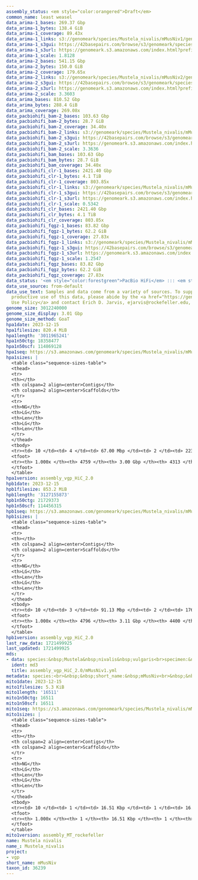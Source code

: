 ```yaml
---
assembly_status: <em style="color:orangered">Draft</em>
common_name: least weasel
data_arima-1_bases: 269.37 Gbp
data_arima-1_bytes: 138.4 GiB
data_arima-1_coverage: 89.43x
data_arima-1_links: s3://genomeark/species/Mustela_nivalis/mMusNiv1/genomic_data/arima/<br>
data_arima-1_s3gui: https://42basepairs.com/browse/s3/genomeark/species/Mustela_nivalis/mMusNiv1/genomic_data/arima/
data_arima-1_s3url: https://genomeark.s3.amazonaws.com/index.html?prefix=species/Mustela_nivalis/mMusNiv1/genomic_data/arima/
data_arima-1_scale: 1.8128
data_arima-2_bases: 541.15 Gbp
data_arima-2_bytes: 150.0 GiB
data_arima-2_coverage: 179.65x
data_arima-2_links: s3://genomeark/species/Mustela_nivalis/mMusNiv2/genomic_data/arima/<br>
data_arima-2_s3gui: https://42basepairs.com/browse/s3/genomeark/species/Mustela_nivalis/mMusNiv2/genomic_data/arima/
data_arima-2_s3url: https://genomeark.s3.amazonaws.com/index.html?prefix=species/Mustela_nivalis/mMusNiv2/genomic_data/arima/
data_arima-2_scale: 3.3603
data_arima_bases: 810.52 Gbp
data_arima_bytes: 288.4 GiB
data_arima_coverage: 269.08x
data_pacbiohifi_bam-2_bases: 103.63 Gbp
data_pacbiohifi_bam-2_bytes: 28.7 GiB
data_pacbiohifi_bam-2_coverage: 34.40x
data_pacbiohifi_bam-2_links: s3://genomeark/species/Mustela_nivalis/mMusNiv2/genomic_data/pacbio_hifi/<br>
data_pacbiohifi_bam-2_s3gui: https://42basepairs.com/browse/s3/genomeark/species/Mustela_nivalis/mMusNiv2/genomic_data/pacbio_hifi/
data_pacbiohifi_bam-2_s3url: https://genomeark.s3.amazonaws.com/index.html?prefix=species/Mustela_nivalis/mMusNiv2/genomic_data/pacbio_hifi/
data_pacbiohifi_bam-2_scale: 3.3636
data_pacbiohifi_bam_bases: 103.63 Gbp
data_pacbiohifi_bam_bytes: 28.7 GiB
data_pacbiohifi_bam_coverage: 34.40x
data_pacbiohifi_clr-1_bases: 2421.40 Gbp
data_pacbiohifi_clr-1_bytes: 4.1 TiB
data_pacbiohifi_clr-1_coverage: 803.85x
data_pacbiohifi_clr-1_links: s3://genomeark/species/Mustela_nivalis/mMusNiv1/genomic_data/pacbio_hifi/<br>
data_pacbiohifi_clr-1_s3gui: https://42basepairs.com/browse/s3/genomeark/species/Mustela_nivalis/mMusNiv1/genomic_data/pacbio_hifi/
data_pacbiohifi_clr-1_s3url: https://genomeark.s3.amazonaws.com/index.html?prefix=species/Mustela_nivalis/mMusNiv1/genomic_data/pacbio_hifi/
data_pacbiohifi_clr-1_scale: 0.5342
data_pacbiohifi_clr_bases: 2421.40 Gbp
data_pacbiohifi_clr_bytes: 4.1 TiB
data_pacbiohifi_clr_coverage: 803.85x
data_pacbiohifi_fqgz-1_bases: 83.82 Gbp
data_pacbiohifi_fqgz-1_bytes: 62.2 GiB
data_pacbiohifi_fqgz-1_coverage: 27.83x
data_pacbiohifi_fqgz-1_links: s3://genomeark/species/Mustela_nivalis/mMusNiv1/genomic_data/pacbio_hifi/<br>
data_pacbiohifi_fqgz-1_s3gui: https://42basepairs.com/browse/s3/genomeark/species/Mustela_nivalis/mMusNiv1/genomic_data/pacbio_hifi/
data_pacbiohifi_fqgz-1_s3url: https://genomeark.s3.amazonaws.com/index.html?prefix=species/Mustela_nivalis/mMusNiv1/genomic_data/pacbio_hifi/
data_pacbiohifi_fqgz-1_scale: 1.2547
data_pacbiohifi_fqgz_bases: 83.82 Gbp
data_pacbiohifi_fqgz_bytes: 62.2 GiB
data_pacbiohifi_fqgz_coverage: 27.83x
data_status: '<em style="color:forestgreen">PacBio HiFi</em> ::: <em style="color:forestgreen">Arima</em>'
data_use_source: from-default
data_use_text: Samples and data come from a variety of sources. To support fair and
  productive use of this data, please abide by the <a href="https://genome10k.soe.ucsc.edu/data-use-policies/">Data
  Use Policy</a> and contact Erich D. Jarvis, ejarvis@rockefeller.edu, with any questions.
genome_size: 3012240000
genome_size_display: 3.01 Gbp
genome_size_method: GoaT
hpa1date: 2023-12-15
hpa1filesize: 820.4 MiB
hpa1length: '3011965241'
hpa1n50ctg: 18358477
hpa1n50scf: 114869128
hpa1seq: https://s3.amazonaws.com/genomeark/species/Mustela_nivalis/mMusNiv1/assembly_vgp_HiC_2.0/mMusNiv1.HiC.hap1.20231215.fasta.gz
hpa1sizes: |
  <table class="sequence-sizes-table">
  <thead>
  <tr>
  <th></th>
  <th colspan=2 align=center>Contigs</th>
  <th colspan=2 align=center>Scaffolds</th>
  </tr>
  <tr>
  <th>NG</th>
  <th>LG</th>
  <th>Len</th>
  <th>LG</th>
  <th>Len</th>
  </tr>
  </thead>
  <tbody>
  <tr><td> 10 </td><td> 4 </td><td> 67.00 Mbp </td><td> 2 </td><td> 223.56 Mbp </td></tr><tr><td> 20 </td><td> 8 </td><td> 55.47 Mbp </td><td> 3 </td><td> 176.68 Mbp </td></tr><tr><td> 30 </td><td> 14 </td><td> 43.94 Mbp </td><td> 5 </td><td> 166.28 Mbp </td></tr><tr><td> 40 </td><td> 23 </td><td> 29.34 Mbp </td><td> 7 </td><td> 152.14 Mbp </td></tr><tr style="background-color:#cccccc;"><td> 50 </td><td> 36 </td><td style="background-color:#88ff88;"> 18.36 Mbp </td><td> 9 </td><td style="background-color:#88ff88;"> 114.87 Mbp </td></tr><tr><td> 60 </td><td> 56 </td><td> 11.50 Mbp </td><td> 12 </td><td> 98.22 Mbp </td></tr><tr><td> 70 </td><td> 94 </td><td> 5.37 Mbp </td><td> 15 </td><td> 70.56 Mbp </td></tr><tr><td> 80 </td><td> 198 </td><td> 1.51 Mbp </td><td> 35 </td><td> 3.66 Mbp </td></tr><tr><td> 90 </td><td> 834 </td><td> 220.22 Kbp </td><td> 473 </td><td> 249.34 Kbp </td></tr><tr><td> 100 </td><td> 4759 </td><td> 10.26 Kbp </td><td> 4313 </td><td> 10.26 Kbp </td></tr></tbody>
  <tfoot>
  <tr><th> 1.000x </th><th> 4759 </th><th> 3.00 Gbp </th><th> 4313 </th><th> 3.01 Gbp </th></tr>
  </tfoot>
  </table>
hpa1version: assembly_vgp_HiC_2.0
hpb1date: 2023-12-15
hpb1filesize: 853.2 MiB
hpb1length: '3127155873'
hpb1n50ctg: 21729373
hpb1n50scf: 114456315
hpb1seq: https://s3.amazonaws.com/genomeark/species/Mustela_nivalis/mMusNiv1/assembly_vgp_HiC_2.0/mMusNiv1.HiC.hap2.20231215.fasta.gz
hpb1sizes: |
  <table class="sequence-sizes-table">
  <thead>
  <tr>
  <th></th>
  <th colspan=2 align=center>Contigs</th>
  <th colspan=2 align=center>Scaffolds</th>
  </tr>
  <tr>
  <th>NG</th>
  <th>LG</th>
  <th>Len</th>
  <th>LG</th>
  <th>Len</th>
  </tr>
  </thead>
  <tbody>
  <tr><td> 10 </td><td> 3 </td><td> 91.13 Mbp </td><td> 2 </td><td> 176.64 Mbp </td></tr><tr><td> 20 </td><td> 7 </td><td> 64.43 Mbp </td><td> 4 </td><td> 159.27 Mbp </td></tr><tr><td> 30 </td><td> 13 </td><td> 44.96 Mbp </td><td> 6 </td><td> 154.67 Mbp </td></tr><tr><td> 40 </td><td> 22 </td><td> 30.57 Mbp </td><td> 8 </td><td> 137.01 Mbp </td></tr><tr style="background-color:#cccccc;"><td> 50 </td><td> 34 </td><td style="background-color:#88ff88;"> 21.73 Mbp </td><td> 11 </td><td style="background-color:#88ff88;"> 114.46 Mbp </td></tr><tr><td> 60 </td><td> 51 </td><td> 12.32 Mbp </td><td> 14 </td><td> 92.52 Mbp </td></tr><tr><td> 70 </td><td> 85 </td><td> 5.74 Mbp </td><td> 17 </td><td> 70.43 Mbp </td></tr><tr><td> 80 </td><td> 187 </td><td> 1.54 Mbp </td><td> 30 </td><td> 6.35 Mbp </td></tr><tr><td> 90 </td><td> 810 </td><td> 218.43 Kbp </td><td> 473 </td><td> 243.53 Kbp </td></tr><tr><td> 100 </td><td> 4796 </td><td> 14.40 Kbp </td><td> 4400 </td><td> 14.40 Kbp </td></tr></tbody>
  <tfoot>
  <tr><th> 1.000x </th><th> 4796 </th><th> 3.11 Gbp </th><th> 4400 </th><th> 3.13 Gbp </th></tr>
  </tfoot>
  </table>
hpb1version: assembly_vgp_HiC_2.0
last_raw_data: 1721499925
last_updated: 1721499925
mds:
- data: species:&nbsp;Mustela&nbsp;nivalis&nbsp;vulgaris<br>specimen:&nbsp;mMusNiv1<br>projects:&nbsp;<br>&nbsp;&nbsp;-&nbsp;vgp<br>assembled_by_group:&nbsp;Rockefeller<br>data_location:&nbsp;S3<br>release_to:&nbsp;S3<br>hap1:&nbsp;s3://genomeark/species/Mustela_nivalis/mMusNiv1/assembly_vgp_HiC_2.0/mMusNiv1.HiC.hap1.20231215.fasta.gz<br>hap2:&nbsp;s3://genomeark/species/Mustela_nivalis/mMusNiv1/assembly_vgp_HiC_2.0/mMusNiv1.HiC.hap2.20231215.fasta.gz<br>pretext_hap1:&nbsp;s3://genomeark/species/Mustela_nivalis/mMusNiv1/assembly_vgp_HiC_2.0/evaluation/hap1/pretext/mMusNiv1_hap1_s2.pretext<br>pretext_hap2:&nbsp;s3://genomeark/species/Mustela_nivalis/mMusNiv1/assembly_vgp_HiC_2.0/evaluation/hap2/pretext/mMusNiv1_hap2_s2.pretext<br>kmer_spectra_img:&nbsp;s3://genomeark/species/Mustela_nivalis/mMusNiv1/assembly_vgp_HiC_2.0/evaluation/merqury/mMusNiv1_png/<br>pacbio_read_dir:&nbsp;s3://genomeark/species/Mustela_nivalis/mMusNiv1/genomic_data/pacbio_hifi/<br>pacbio_read_type:&nbsp;hifi<br>bionano_cmap_dir:&nbsp;s3://genomeark/species/Mustela_nivalis/mMusNiv1/genomic_data/bionano/<br>hic_read_dir:&nbsp;s3://genomeark/species/Mustela_nivalis/mMusNiv1/genomic_data/arima/<br>pipeline:&nbsp;<br>&nbsp;&nbsp;-&nbsp;hifiasm&nbsp;(0.19.3+galaxy0)<br>&nbsp;&nbsp;-&nbsp;solve&nbsp;(3.7)<br>&nbsp;&nbsp;-&nbsp;yahs&nbsp;(1.2a.2+galaxy1)<br>notes:&nbsp;This&nbsp;was&nbsp;a&nbsp;Hifiasm-HiC&nbsp;assembly&nbsp;of&nbsp;mMusNiv1,&nbsp;resulting&nbsp;in&nbsp;two&nbsp;complete&nbsp;haplotypes.&nbsp;HiC&nbsp;scaffolding&nbsp;was&nbsp;performed&nbsp;with&nbsp;YaHS.&nbsp;The&nbsp;HiC&nbsp;prep&nbsp;kit&nbsp;used&nbsp;was&nbsp;Arima&nbsp;library&nbsp;prep.&nbsp;The&nbsp;HiC&nbsp;reads&nbsp;needed&nbsp;to&nbsp;have&nbsp;5&nbsp;bp&nbsp;trimmed&nbsp;from&nbsp;the&nbsp;5'&nbsp;end&nbsp;due&nbsp;to&nbsp;adapter&nbsp;left&nbsp;over&nbsp;from&nbsp;the&nbsp;Arima&nbsp;library&nbsp;prep&nbsp;kit.&nbsp;This&nbsp;sample&nbsp;did&nbsp;have&nbsp;bionano&nbsp;data.&nbsp;Final&nbsp;genome&nbsp;size&nbsp;looks&nbsp;large&nbsp;compared&nbsp;to&nbsp;existing&nbsp;assembly,&nbsp;likely&nbsp;because&nbsp;of&nbsp;fragmented&nbsp;repetitive&nbsp;regions&nbsp;captured&nbsp;by&nbsp;HiFi&nbsp;(but&nbsp;not&nbsp;scaffolded),&nbsp;which&nbsp;were&nbsp;missed&nbsp;with&nbsp;previous&nbsp;sequencing&nbsp;technologies.&nbsp;
  ident: md3
  title: assembly_vgp_HiC_2.0/mMusNiv1.yml
metadata: species:<br>&nbsp;&nbsp;short_name:&nbsp;mMusNiv<br>&nbsp;&nbsp;name:&nbsp;Mustela&nbsp;nivalis<br>&nbsp;&nbsp;taxon_id:&nbsp;36239<br>&nbsp;&nbsp;common_name:&nbsp;least&nbsp;weasel<br>&nbsp;&nbsp;order:<br>&nbsp;&nbsp;&nbsp;&nbsp;name:&nbsp;Carnivora<br>&nbsp;&nbsp;family:<br>&nbsp;&nbsp;&nbsp;&nbsp;name:&nbsp;Mustelidae<br>&nbsp;&nbsp;individuals:<br>&nbsp;&nbsp;&nbsp;&nbsp;-&nbsp;short_name:&nbsp;mMusNiv2<br>&nbsp;&nbsp;&nbsp;&nbsp;&nbsp;&nbsp;biosample_id:&nbsp;SAMEA113398841<br>&nbsp;&nbsp;&nbsp;&nbsp;&nbsp;&nbsp;sex:&nbsp;female<br>&nbsp;&nbsp;genome_size:&nbsp;3012240000<br>&nbsp;&nbsp;genome_size_method:&nbsp;GoaT<br>&nbsp;&nbsp;project:&nbsp;[&nbsp;vgp&nbsp;]<br>
mito1date: 2023-12-15
mito1filesize: 5.3 KiB
mito1length: '16511'
mito1n50ctg: 16511
mito1n50scf: 16511
mito1seq: https://s3.amazonaws.com/genomeark/species/Mustela_nivalis/mMusNiv1/assembly_MT_rockefeller/mMusNiv1.MT.20231215.fasta.gz
mito1sizes: |
  <table class="sequence-sizes-table">
  <thead>
  <tr>
  <th></th>
  <th colspan=2 align=center>Contigs</th>
  <th colspan=2 align=center>Scaffolds</th>
  </tr>
  <tr>
  <th>NG</th>
  <th>LG</th>
  <th>Len</th>
  <th>LG</th>
  <th>Len</th>
  </tr>
  </thead>
  <tbody>
  <tr><td> 10 </td><td> 1 </td><td> 16.51 Kbp </td><td> 1 </td><td> 16.51 Kbp </td></tr><tr><td> 20 </td><td> 1 </td><td> 16.51 Kbp </td><td> 1 </td><td> 16.51 Kbp </td></tr><tr><td> 30 </td><td> 1 </td><td> 16.51 Kbp </td><td> 1 </td><td> 16.51 Kbp </td></tr><tr><td> 40 </td><td> 1 </td><td> 16.51 Kbp </td><td> 1 </td><td> 16.51 Kbp </td></tr><tr style="background-color:#cccccc;"><td> 50 </td><td> 1 </td><td style="background-color:#ff8888;"> 16.51 Kbp </td><td> 1 </td><td style="background-color:#ff8888;"> 16.51 Kbp </td></tr><tr><td> 60 </td><td> 1 </td><td> 16.51 Kbp </td><td> 1 </td><td> 16.51 Kbp </td></tr><tr><td> 70 </td><td> 1 </td><td> 16.51 Kbp </td><td> 1 </td><td> 16.51 Kbp </td></tr><tr><td> 80 </td><td> 1 </td><td> 16.51 Kbp </td><td> 1 </td><td> 16.51 Kbp </td></tr><tr><td> 90 </td><td> 1 </td><td> 16.51 Kbp </td><td> 1 </td><td> 16.51 Kbp </td></tr><tr><td> 100 </td><td> 1 </td><td> 16.51 Kbp </td><td> 1 </td><td> 16.51 Kbp </td></tr></tbody>
  <tfoot>
  <tr><th> 1.000x </th><th> 1 </th><th> 16.51 Kbp </th><th> 1 </th><th> 16.51 Kbp </th></tr>
  </tfoot>
  </table>
mito1version: assembly_MT_rockefeller
name: Mustela nivalis
name_: Mustela_nivalis
project:
- vgp
short_name: mMusNiv
taxon_id: 36239
---
```

